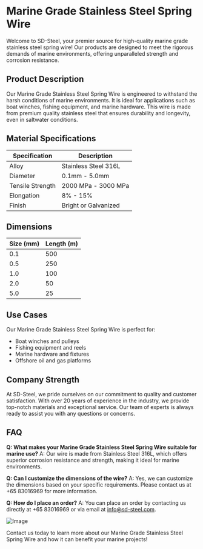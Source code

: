 # Marine Grade Stainless Steel Spring Wire

Welcome to SD-Steel, your premier source for high-quality marine grade stainless steel spring wire! Our products are designed to meet the rigorous demands of marine environments, offering unparalleled strength and corrosion resistance.

## Product Description

Our Marine Grade Stainless Steel Spring Wire is engineered to withstand the harsh conditions of marine environments. It is ideal for applications such as boat winches, fishing equipment, and marine hardware. This wire is made from premium quality stainless steel that ensures durability and longevity, even in saltwater conditions.

## Material Specifications

| Specification | Description |
|---------------|-------------|
| Alloy         | Stainless Steel 316L |
| Diameter      | 0.1mm - 5.0mm |
| Tensile Strength | 2000 MPa - 3000 MPa |
| Elongation    | 8% - 15% |
| Finish        | Bright or Galvanized |

## Dimensions

| Size (mm) | Length (m) |
|-----------|------------|
| 0.1       | 500        |
| 0.5       | 250        |
| 1.0       | 100        |
| 2.0       | 50         |
| 5.0       | 25         |

## Use Cases

Our Marine Grade Stainless Steel Spring Wire is perfect for:

- Boat winches and pulleys
- Fishing equipment and reels
- Marine hardware and fixtures
- Offshore oil and gas platforms

## Company Strength

At SD-Steel, we pride ourselves on our commitment to quality and customer satisfaction. With over 20 years of experience in the industry, we provide top-notch materials and exceptional service. Our team of experts is always ready to assist you with any questions or concerns.

## FAQ

**Q: What makes your Marine Grade Stainless Steel Spring Wire suitable for marine use?**
A: Our wire is made from Stainless Steel 316L, which offers superior corrosion resistance and strength, making it ideal for marine environments.

**Q: Can I customize the dimensions of the wire?**
A: Yes, we can customize the dimensions based on your specific requirements. Please contact us at +65 83016969 for more information.

**Q: How do I place an order?**
A: You can place an order by contacting us directly at +65 83016969 or via email at info@sd-steel.com.

![Image](https://github.com/user-attachments/assets/2567258e-e124-4816-932d-1809bd27ef0b)

Contact us today to learn more about our Marine Grade Stainless Steel Spring Wire and how it can benefit your marine projects!